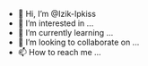 - 👋 Hi, I’m @Izik-Ipkiss
- 👀 I’m interested in ...
- 🌱 I’m currently learning ...
- 💞️ I’m looking to collaborate on ...
- 📫 How to reach me ...

<!---
Izik-Ipkiss/Izik-Ipkiss is a ✨ special ✨ repository because its `README.md` (this file) appears on your GitHub profile.
You can click the Preview link to take a look at your changes.
--->
